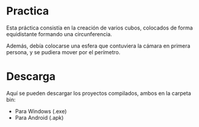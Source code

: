 # Practica

Esta práctica consistía en la creación de varios cubos, colocados de forma equidistante formando una circunferencia.

Además, debía colocarse una esfera que contuviera la cámara en primera persona, y se pudiera mover por el perímetro.

# Descarga

Aquí se pueden descargar los proyectos compilados, ambos en la carpeta bin:

* Para Windows (.exe)
* Para Android (.apk)
